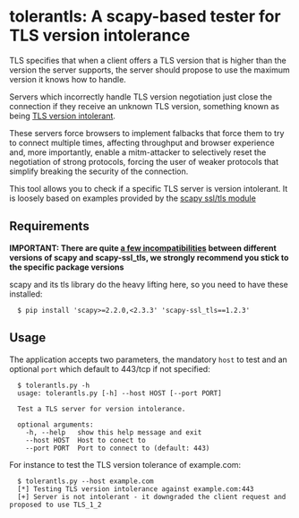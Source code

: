 tolerantls: A scapy-based tester for TLS version intolerance
============================================================

TLS specifies that when a client offers a TLS version that is higher than
the version the server supports, the server should propose to use the
maximum version it knows how to handle.

Servers which incorrectly handle TLS version negotiation just close the
connection if they receive an unknown TLS version, something known as being
[TLS version intolerant](https://security.stackexchange.com/questions/66782/what-is-tls-version-intolerance).

These servers force browsers to implement falbacks that force them to try to
connect multiple times, affecting throughput and browser experience and,
more importantly, enable a mitm-attacker to selectively reset the
negotiation of strong protocols, forcing the user of weaker protocols that
simplify breaking the security of the connection.

This tool allows you to check if a specific TLS server is version
intolerant. It is loosely based on examples provided by the [scapy ssl/tls module](https://github.com/tintinweb/scapy-ssl_tls)

Requirements
------------

**IMPORTANT: There are quite [a few incompatibilities][scapy-ssl-tls-version-issue] between different versions of scapy and scapy-ssl_tls, we strongly recommend you
stick to the specific package versions**

scapy and its tls library do the heavy lifting here, so you need to have these installed:

```
  $ pip install 'scapy>=2.2.0,<2.3.3' 'scapy-ssl_tls==1.2.3'
```

Usage
-----

The application accepts two parameters, the mandatory `host` to test and an optional `port` which default to 443/tcp if not specified:

```
  $ tolerantls.py -h
  usage: tolerantls.py [-h] --host HOST [--port PORT]

  Test a TLS server for version intolerance.

  optional arguments:
    -h, --help   show this help message and exit
    --host HOST  Host to conect to
    --port PORT  Port to connect to (default: 443)
```

For instance to test the TLS version tolerance of example.com:

```
  $ tolerantls.py --host example.com
  [*] Testing TLS version intolerance against example.com:443
  [+] Server is not intolerant - it downgraded the client request and proposed to use TLS_1_2
```

[scapy-ssl-tls-version-issue]: https://github.com/tintinweb/scapy-ssl_tls/issues/69#issuecomment-250086682
